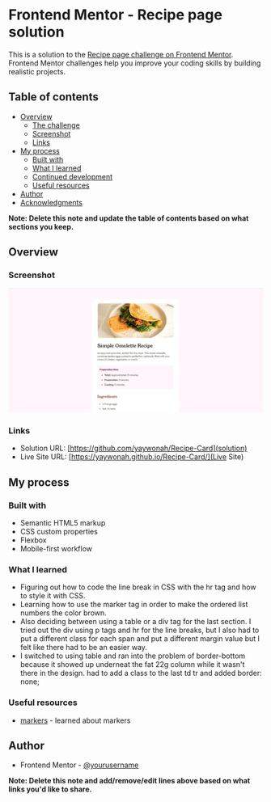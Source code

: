 # Frontend Mentor - Recipe page solution

This is a solution to the [Recipe page challenge on Frontend Mentor](https://www.frontendmentor.io/challenges/recipe-page-KiTsR8QQKm). Frontend Mentor challenges help you improve your coding skills by building realistic projects. 

## Table of contents

- [Overview](#overview)
  - [The challenge](#the-challenge)
  - [Screenshot](#screenshot)
  - [Links](#links)
- [My process](#my-process)
  - [Built with](#built-with)
  - [What I learned](#what-i-learned)
  - [Continued development](#continued-development)
  - [Useful resources](#useful-resources)
- [Author](#author)
- [Acknowledgments](#acknowledgments)

**Note: Delete this note and update the table of contents based on what sections you keep.**

## Overview

### Screenshot

![](./assets/images/screenshot.png)

### Links

- Solution URL: [https://github.com/yaywonah/Recipe-Card](solution)
- Live Site URL: [https://yaywonah.github.io/Recipe-Card/](Live Site)

## My process

### Built with

- Semantic HTML5 markup
- CSS custom properties
- Flexbox
- Mobile-first workflow

### What I learned

- Figuring out how to code the line break in CSS with the hr tag and how to style it with CSS.
- Learning how to use the marker tag in order to make the ordered list numbers the color brown. 
- Also deciding between using a table or a div tag for the last section. I tried out the div using p tags and hr for the line breaks, but I also had to put a different class for each span and put a different margin value but I felt like there had to be an easier way.
- I switched to using table and ran into the problem of border-bottom because it showed up underneat the fat 22g column while it wasn't there in the design. had to add a class to the last td tr and added border: none;

### Useful resources

- [markers](https://stackoverflow.com/questions/488830/ol-with-numbers-another-color) - learned about markers

## Author

- Frontend Mentor - [@yourusername](https://www.frontendmentor.io/profile/yourusername)

**Note: Delete this note and add/remove/edit lines above based on what links you'd like to share.**
